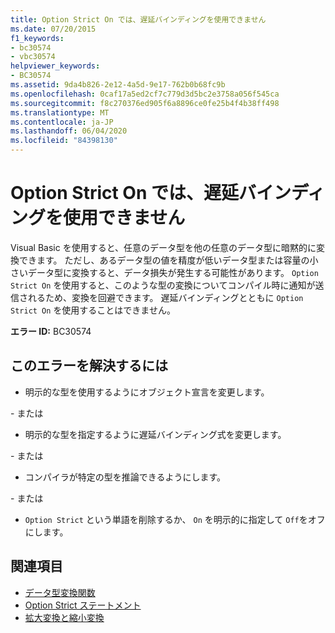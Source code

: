 ```yaml
---
title: Option Strict On では、遅延バインディングを使用できません
ms.date: 07/20/2015
f1_keywords:
- bc30574
- vbc30574
helpviewer_keywords:
- BC30574
ms.assetid: 9da4b826-2e12-4a5d-9e17-762b0b68fc9b
ms.openlocfilehash: 0caf17a5ed2cf7c779d3d5bc2e3758a056f545ca
ms.sourcegitcommit: f8c270376ed905f6a8896ce0fe25b4f4b38ff498
ms.translationtype: MT
ms.contentlocale: ja-JP
ms.lasthandoff: 06/04/2020
ms.locfileid: "84398130"
---
```

# <a name="option-strict-on-disallows-late-binding"></a>Option Strict On では、遅延バインディングを使用できません
Visual Basic を使用すると、任意のデータ型を他の任意のデータ型に暗黙的に変換できます。 ただし、あるデータ型の値を精度が低いデータ型または容量の小さいデータ型に変換すると、データ損失が発生する可能性があります。 `Option Strict On` を使用すると、このような型の変換についてコンパイル時に通知が送信されるため、変換を回避できます。 遅延バインディングとともに `Option Strict On` を使用することはできません。  

 **エラー ID:** BC30574  
  
## <a name="to-correct-this-error"></a>このエラーを解決するには  
  
- 明示的な型を使用するようにオブジェクト宣言を変更します。  
  
 \- または  
  
- 明示的な型を指定するように遅延バインディング式を変更します。  
  
 \- または  
  
- コンパイラが特定の型を推論できるようにします。  
  
 \- または  
  
- `Option Strict` という単語を削除するか、 `On` を明示的に指定して `Off`をオフにします。  
  
## <a name="see-also"></a>関連項目

- [データ型変換関数](../language-reference/functions/type-conversion-functions.md)
- [Option Strict ステートメント](../language-reference/statements/option-strict-statement.md)
- [拡大変換と縮小変換](../programming-guide/language-features/data-types/widening-and-narrowing-conversions.md)
